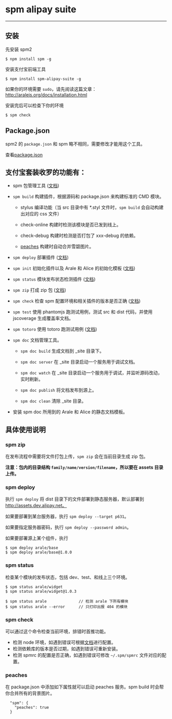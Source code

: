 # spm alipay suite

-------

## 安装

先安装 spm2

```
$ npm install spm -g
```

安装支付宝前端工具

```
$ npm install spm-alipay-suite -g
```

如果你的环境需要 `sudo`，请先阅读这篇文章：http://aralejs.org/docs/installation.html

安装完后可以检查下你的环境

```
$ spm check
```

## Package.json

spm2 的 `package.json` 和 spm 略不相同，需要修改才能用这个工具。

查看[package.json](http://docs.spmjs.org/en/package)


## 支付宝套装收罗的功能有：

- spm 包管理工具 ([文档](http://docs.spmjs.org/en/index))

- `spm build` 构建插件，根据源码和 package.json 来构建标准的 CMD 模块。

  * stylus 编译功能（当 src 目录中有 *.styl 文件时，`spm build` 会自动构建出对应的 css 文件）

  * check-online 构建时检测该模块是否已发到线上。

  * check-debug 构建时检测是否打包了 xxx-debug 的依赖。

  * [peaches](http://peaches.io) 构建时自动合并雪碧图片。

- `spm deploy` 部署插件 ([文档](https://github.com/spmjs/spm-alipay-suite/#spm-deploy))

- `spm init` 初始化插件以及 Arale 和 Alice 的初始化模板 ([文档](https://github.com/spmjs/spm-init/blob/master/README-zh.md))

- `spm status` 模块发布状态检测插件 ([文档](https://github.com/spmjs/spm-alipay-suite/#spm-status))

- `spm zip` 打成 zip 包 ([文档](https://github.com/spmjs/spm-alipay-suite/#spm-zip))

- `spm check` 检查 spm 配置环境和相关插件的版本是否正确 ([文档](https://github.com/spmjs/spm-alipay-suite/#spm-check))

- `spm test` 使用 phantomjs 跑测试用例，测试 src 和 dist 代码，并使用 jscoverage 生成覆盖率文档。

- `spm totoro` 使用 totoro 跑测试用例 ([文档](https://github.com/totorojs/totoro))

- `spm doc` 文档管理工具。

  * `spm doc build` 生成文档到 _site 目录下。
  
  * `spm doc server` 在 _site 目录启动一个服务用于调试文档。
  
  * `spm doc watch` 在 _site 目录启动一个服务用于调试，并监听源码改动，实时刷新。

  * `spm doc publish` 将文档发布到源上。

  * `spm doc clean` 清除 _site 目录。

- 安装 spm doc 所用到的 Arale 和 Alice 的静态文档模板。


## 具体使用说明

### spm zip

在发布流程中需要将文件打包上传，`spm zip` 会在当前目录生成 zip 包。

**注意：包内的目录结构 `family/name/version/filename`，所以要在 assets 目录上传。**

### spm deploy

执行 `spm deploy` 将 dist 目录下的文件部署到静态服务器，默认部署到 http://assets.dev.alipay.net。

如果要部署到某台服务器，执行 `spm deploy --target p631`。

如果要指定服务器密码，执行 `spm deploy --password admin`。

如果要部署源上某个组件，执行

```
$ spm deploy arale/base
$ spm deploy arale/base@1.0.0
```

### spm status

检查某个模块的发布状态，包括 dev、test、和线上三个环境。

```
$ spm status arale/widget
$ spm status arale/widget@1.0.3

$ spm status arale              // 检测 arale 下所有模块
$ spm status arale --error      // 只打印出报 404 的模块
```

### spm check

可以通过这个命令检查当前环境，排错时首推功能。

- 检测 node 环境，如遇到错误可根据[文档](http://aralejs.org/docs/installation.html)进行配置。
- 检测依赖库的版本是否过期，如遇到错误可重新安装。
- 检测 spmrc 的配置是否正确，如遇到错误可修改 `~/.spm/spmrc` 文件对应的配置。

### peaches

在 package.json 中添加如下属性就可以启动 peaches 服务。spm build 时会帮你合并所有的背景图片。

```
  "spm": {
    "peaches": true
  }
```

